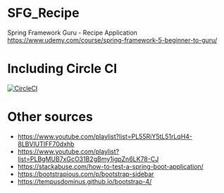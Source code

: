 # SFG_Recipe
Spring Framework Guru - Recipe Application
https://www.udemy.com/course/spring-framework-5-beginner-to-guru/

# Including Circle CI
[![CircleCI](https://circleci.com/gh/Veeteq/SFG_Recipe/tree/master.svg?style=svg)](https://circleci.com/gh/Veeteq/SFG_Recipe/tree/master)

# Other sources
- https://www.youtube.com/playlist?list=PL55RiY5tL51rLqH4-8LBVlUTIFF70dxhb
- https://www.youtube.com/playlist?list=PLBgMUB7xGcO31B2gBmy1igpZn6LK78-CJ
- https://stackabuse.com/how-to-test-a-spring-boot-application/
- https://bootstrapious.com/p/bootstrap-sidebar
- https://tempusdominus.github.io/bootstrap-4/